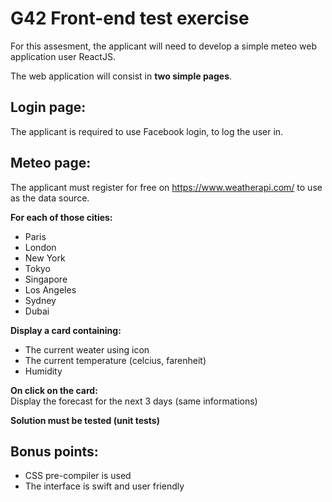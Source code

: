 # G42 Front-end test exercise

For this assesment, the applicant will need to develop a simple meteo web application user ReactJS.  

The web application will consist in **two simple pages**.  

## Login page:
The applicant is required to use Facebook login, to log the user in.


## Meteo page:
The applicant must register for free on https://www.weatherapi.com/ to use as the data source.

**For each of those cities:**  
- Paris
- London
- New York
- Tokyo
- Singapore
- Los Angeles
- Sydney
- Dubai

**Display a card containing:**  
- The current weater using icon
- The current temperature (celcius, farenheit)
- Humidity

**On click on the card:**  
Display the forecast for the next 3 days (same informations)

**Solution must be tested (unit tests)**

## Bonus points:
- CSS pre-compiler is used
- The interface is swift and user friendly